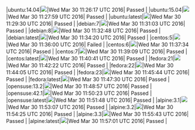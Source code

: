 |ubuntu:14.04|![](https://cdn.rawgit.com/Neilpang/letest/master/status/ubuntu-14.04.svg?1459337177)|Wed Mar 30 11:26:17 UTC 2016| Passed |
|ubuntu:15.04|![](https://cdn.rawgit.com/Neilpang/letest/master/status/ubuntu-15.04.svg?1459337279)|Wed Mar 30 11:27:59 UTC 2016| Passed |
|ubuntu:latest|![](https://cdn.rawgit.com/Neilpang/letest/master/status/ubuntu-latest.svg?1459337370)|Wed Mar 30 11:29:30 UTC 2016| Passed |
|debian:7|![](https://cdn.rawgit.com/Neilpang/letest/master/status/debian-7.svg?1459337463)|Wed Mar 30 11:31:03 UTC 2016| Passed |
|debian:8|![](https://cdn.rawgit.com/Neilpang/letest/master/status/debian-8.svg?1459337568)|Wed Mar 30 11:32:48 UTC 2016| Passed |
|debian:latest|![](https://cdn.rawgit.com/Neilpang/letest/master/status/debian-latest.svg?1459337660)|Wed Mar 30 11:34:20 UTC 2016| Passed |
|centos:5|![](https://cdn.rawgit.com/Neilpang/letest/master/status/centos-5.svg?1459337760)|Wed Mar 30 11:36:00 UTC 2016| Failed |
|centos:6|![](https://cdn.rawgit.com/Neilpang/letest/master/status/centos-6.svg?1459337854)|Wed Mar 30 11:37:34 UTC 2016| Passed |
|centos:7|![](https://cdn.rawgit.com/Neilpang/letest/master/status/centos-7.svg?1459337949)|Wed Mar 30 11:39:09 UTC 2016| Passed |
|centos:latest|![](https://cdn.rawgit.com/Neilpang/letest/master/status/centos-latest.svg?1459338041)|Wed Mar 30 11:40:41 UTC 2016| Passed |
|fedora:21|![](https://cdn.rawgit.com/Neilpang/letest/master/status/fedora-21.svg?1459338142)|Wed Mar 30 11:42:22 UTC 2016| Passed |
|fedora:22|![](https://cdn.rawgit.com/Neilpang/letest/master/status/fedora-22.svg?1459338245)|Wed Mar 30 11:44:05 UTC 2016| Passed |
|fedora:23|![](https://cdn.rawgit.com/Neilpang/letest/master/status/fedora-23.svg?1459338344)|Wed Mar 30 11:45:44 UTC 2016| Passed |
|fedora:latest|![](https://cdn.rawgit.com/Neilpang/letest/master/status/fedora-latest.svg?1459338450)|Wed Mar 30 11:47:30 UTC 2016| Passed |
|opensuse:13.2|![](https://cdn.rawgit.com/Neilpang/letest/master/status/opensuse-13.2.svg?1459338537)|Wed Mar 30 11:48:57 UTC 2016| Passed |
|opensuse:42.1|![](https://cdn.rawgit.com/Neilpang/letest/master/status/opensuse-42.1.svg?1459338623)|Wed Mar 30 11:50:23 UTC 2016| Passed |
|opensuse:latest|![](https://cdn.rawgit.com/Neilpang/letest/master/status/opensuse-latest.svg?1459338708)|Wed Mar 30 11:51:48 UTC 2016| Passed |
|alpine:3.1|![](https://cdn.rawgit.com/Neilpang/letest/master/status/alpine-3.1.svg?1459338787)|Wed Mar 30 11:53:07 UTC 2016| Passed |
|alpine:3.2|![](https://cdn.rawgit.com/Neilpang/letest/master/status/alpine-3.2.svg?1459338865)|Wed Mar 30 11:54:25 UTC 2016| Passed |
|alpine:3.3|![](https://cdn.rawgit.com/Neilpang/letest/master/status/alpine-3.3.svg?1459338943)|Wed Mar 30 11:55:43 UTC 2016| Passed |
|alpine:latest|![](https://cdn.rawgit.com/Neilpang/letest/master/status/alpine-latest.svg?1459339021)|Wed Mar 30 11:57:01 UTC 2016| Passed |
